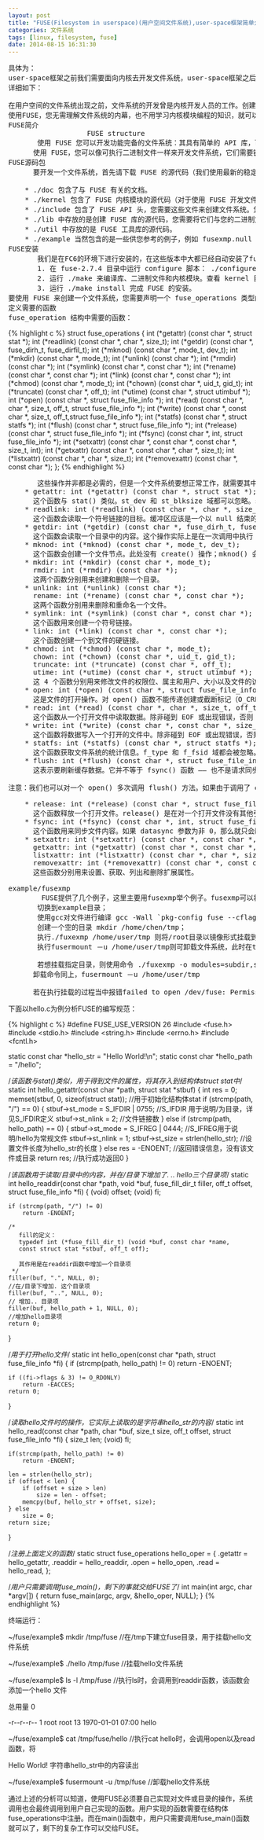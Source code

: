 ```yaml
---
layout: post
title: "FUSE(Filesystem in userspace)(用户空间文件系统),user-space框架简单介绍"
categories: 文件系统
tags: [linux, filesystem, fuse]
date: 2014-08-15 16:31:30
---
```


<pre>
具体为：
user-space框架之前我们需要面向内核去开发文件系统，user-space框架之后我们则直接面向文件系统进行开发，不需要了解内核的相关细节。
详细如下：

在用户空间的文件系统出现之前，文件系统的开发曾是内核开发人员的工作。创建文件系统需要了解内核编程和内核技术（例如 vfs）方面的知识。调试则需要 C 和 C++ 方面的专业技能。但是其他开发人员需要熟练地操作文件系统以添加个性化特性（例如添加历史记录或转发缓存）及对其改进。
使用FUSE，您无需理解文件系统的内幕，也不用学习内核模块编程的知识，就可以开发用户空间的文件系统框架。 
FUSE简介
                   FUSE structure
       使用 FUSE 您可以开发功能完备的文件系统：其具有简单的 API 库，可以被非特权用户访问，并可以安全的实施。更重要的是，FUSE 以往的表现充分证明了其稳定性。
      使用 FUSE，您可以像可执行二进制文件一样来开发文件系统，它们需要链接到 FUSE 库上 —— 换言之，这个文件系统框架并不需要您了解文件系统的内幕和内核模块编程的知识。
FUSE源码包
      要开发一个文件系统，首先请下载 FUSE 的源代码（我们使用最新的稳定版本2.7.4）并展开这个包：tar -zxvf fuse-2.7.4.tar.gz。这会创建一个 FUSE 目录，其中保存的是源代码。fuse-2.4 目录的内容如下：

    * ./doc 包含了与 FUSE 有关的文档。
    * ./kernel 包含了 FUSE 内核模块的源代码（对于使用 FUSE 开发文件系统来说，您当然不用懂得这些代码的机制）。
    * ./include 包含了 FUSE API 头，您需要这些文件来创建文件系统。您现在唯一需要的就是 fuse.h。
    * ./lib 中存放的是创建 FUSE 库的源代码，您需要将它们与您的二进制文件链接在一起来创建文件系统。
    * ./util 中存放的是 FUSE 工具库的源代码。
    * ./example 当然包含的是一些供您参考的例子，例如 fusexmp.null 和 hello 文件系统。
FUSE安装
       我们是在FC6的环境下进行安装的，在这些版本中大都已经自动安装了fuse，我们也可以下载最新的源码进行安装。
       1. 在 fuse-2.7.4 目录中运行 configure 脚本： ./configure --enable-kernel-module。这会创建所需要的 makefile 等内容。因为FC6中已有比较老的版本，增加命令--enable-kernel-module可以强制编译kernel module。
       2. 运行 ./make 来编译库、二进制文件和内核模块。查看 kernel 目录中的文件 ./kernel/fuse.ko —— 这是内核模块文件。还要查看 lib 目录中的 fuse.o、mount.o 和 helper.o。
       3. 运行 ./make install 完成 FUSE 的安装。
要使用 FUSE 来创建一个文件系统，您需要声明一个 fuse_operations 类型的结构变量，并将其传递给 fuse_main 函数。fuse_operations 结构中有一个指针，指向在执行适当操作时需要调用的函数。清单 1 给出了 fuse_operations 结构。
定义需要的函数
fuse_operation 结构中需要的函数：
</pre>

{% highlight c %}
struct fuse_operations {
    int (*getattr) (const char *, struct stat *);
    int (*readlink) (const char *, char *, size_t);
    int (*getdir) (const char *, fuse_dirh_t, fuse_dirfil_t);
    int (*mknod) (const char *, mode_t, dev_t);
    int (*mkdir) (const char *, mode_t);
    int (*unlink) (const char *);
    int (*rmdir) (const char *);
    int (*symlink) (const char *, const char *);
    int (*rename) (const char *, const char *);
    int (*link) (const char *, const char *);
    int (*chmod) (const char *, mode_t);
    int (*chown) (const char *, uid_t, gid_t);
    int (*truncate) (const char *, off_t);
    int (*utime) (const char *, struct utimbuf *);
    int (*open) (const char *, struct fuse_file_info *);
    int (*read) (const char *, char *, size_t, off_t, struct fuse_file_info *);
    int (*write) (const char *, const char *, size_t, off_t,struct fuse_file_info *);
    int (*statfs) (const char *, struct statfs *);
    int (*flush) (const char *, struct fuse_file_info *);
    int (*release) (const char *, struct fuse_file_info *);
    int (*fsync) (const char *, int, struct fuse_file_info *);
    int (*setxattr) (const char *, const char *, const char *, size_t, int);
    int (*getxattr) (const char *, const char *, char *, size_t);
    int (*listxattr) (const char *, char *, size_t);
    int (*removexattr) (const char *, const char *);
};
{% endhighlight %}

<pre>
       这些操作并非都是必需的，但是一个文件系统要想正常工作，就需要其中的很多函数。您可以实现一个具有特殊目的的 .flush、.release 或 .fsync 方法的功能完备的文件系统。
    * getattr: int (*getattr) (const char *, struct stat *);
      这个函数与 stat() 类似。st_dev 和 st_blksize 域都可以忽略。st_ino 域也会被忽略，除非在执行 mount 时指定了 use_ino 选项。
    * readlink: int (*readlink) (const char *, char *, size_t);
      这个函数会读取一个符号链接的目标。缓冲区应该是一个以 null 结束的字符串。缓冲区的大小参数包括这个 null 结束字符的空间。如果链接名太长，不能保存到缓冲区中，就应该被截断。成功时的返回值应该是 “0”。
    * getdir: int (*getdir) (const char *, fuse_dirh_t, fuse_dirfil_t);
      这个函数会读取一个目录中的内容。这个操作实际上是在一次调用中执行 opendir()、readdir()、...、closedir() 序列。对于每个目录项来说，都应该调用 filldir() 函数。
    * mknod: int (*mknod) (const char *, mode_t, dev_t);
      这个函数会创建一个文件节点。此处没有 create() 操作；mknod() 会在创建非目录、非符号链接的节点时调用。
    * mkdir: int (*mkdir) (const char *, mode_t);
      rmdir: int (*rmdir) (const char *);
      这两个函数分别用来创建和删除一个目录。
    * unlink: int (*unlink) (const char *);
      rename: int (*rename) (const char *, const char *);
      这两个函数分别用来删除和重命名一个文件。
    * symlink: int (*symlink) (const char *, const char *);
      这个函数用来创建一个符号链接。
    * link: int (*link) (const char *, const char *);
      这个函数创建一个到文件的硬链接。
    * chmod: int (*chmod) (const char *, mode_t);
      chown: int (*chown) (const char *, uid_t, gid_t);
      truncate: int (*truncate) (const char *, off_t);
      utime: int (*utime) (const char *, struct utimbuf *);
      这 4 个函数分别用来修改文件的权限位、属主和用户、大小以及文件的访问/修改时间。
    * open: int (*open) (const char *, struct fuse_file_info *);
      这是文件的打开操作。对 open() 函数不能传递创建或截断标记（O_CREAT、O_EXCL、O_TRUNC）。这个函数应该检查是否允许执行给定的标记的操作。另外，open() 也可能在 fuse_file_info 结构中返回任意的文件句柄，这会传递给所有的文件操作。
    * read: int (*read) (const char *, char *, size_t, off_t, struct fuse_file_info *);
      这个函数从一个打开文件中读取数据。除非碰到 EOF 或出现错误，否则 read() 应该返回所请求的字节数的数据；否则，其余数据都会被替换成 0。一个例外是在执行 mount 命令时指定了 direct_io 选项，在这种情况中 read() 系统调用的返回值会影响这个操作的返回值。
    * write: int (*write) (const char *, const char *, size_t, off_t, struct fuse_file_info *);
      这个函数将数据写入一个打开的文件中。除非碰到 EOF 或出现错误，否则 write() 应该返回所请求的字节数的数据。一个例外是在执行 mount 命令时指定了 direct_io 选项（这于 read() 操作的情况类似）。
    * statfs: int (*statfs) (const char *, struct statfs *);
      这个函数获取文件系统的统计信息。f_type 和 f_fsid 域都会被忽略。
    * flush: int (*flush) (const char *, struct fuse_file_info *);
      这表示要刷新缓存数据。它并不等于 fsync() 函数 —— 也不是请求同步脏数据。每次对一个文件描述符执行 close() 函数时，都会调用 flush()；因此如果文件系统希望在 close() 中返回写错误，并且这个文件已经缓存了脏数据，那么此处就是回写数据并返回错误的好地方。由于很多应用程序都会忽略 close() 错误，因此这通常用处不大。

注意：我们也可以对一个 open() 多次调用 flush() 方法。如果由于调用了 dup()、dup2() 或 fork() 而产生多个文件描述符指向一个打开文件的情况，就可能会需要这种用法。我们无法确定哪个 flush 操作是最后一次操作，因此每个 flush 都应该同等地对待。多个写刷新序列相当罕见，因此这并不是什么问题。

    * release: int (*release) (const char *, struct fuse_file_info *);
      这个函数释放一个打开文件。release() 是在对一个打开文件没有其他引用时调用的 —— 此时所有的文件描述符都会被关闭，所有的内存映射都会被取消。对于每个 open() 调用来说，都必须有一个使用完全相同标记和文件描述符的 release() 调用。对一个文件打开多次是可能的，在这种情况中只会考虑最后一次 release，然后就不能再对这个文件执行更多的读/写操作了。release 的返回值会被忽略。
    * fsync: int (*fsync) (const char *, int, struct fuse_file_info *);
      这个函数用来同步文件内容。如果 datasync 参数为非 0，那么就只会刷新用户数据，而不会刷新元数据。
    * setxattr: int (*setxattr) (const char *, const char *, const char *, size_t, int);
      getxattr: int (*getxattr) (const char *, const char *, char *, size_t);
      listxattr: int (*listxattr) (const char *, char *, size_t);
      removexattr: int (*removexattr) (const char *, const char *);
      这些函数分别用来设置、获取、列出和删除扩展属性。

example/fusexmp
        FUSE提供了几个例子，这里主要用fusexmp举个例子。fusexmp可以将根目录（默认）或者某一目录以镜像形式挂载到指定目录中。对镜像目录进行操作的同时也在对根目录或指定目录进行操作。 
       切换到example目录； 
       使用gcc对文件进行编译 gcc -Wall `pkg-config fuse --cflags --libs` fusexmp.c -o fusexmp；
       创建一个空的目录 mkdir /home/chen/tmp；
       执行./fuxexmp /home/user/tmp 则将/root目录以镜像形式挂载到用户的tmp目录下，使用ls命令可以看到目录中的文件和跟目录下的文件一样。
       执行fusermount －u /home/user/tmp则可卸载文件系统，此时在tmp目录下执行ls，得到结果为空。
       
       若想挂载指定目录，则使用命令 ./fuxexmp -o modules=subdir,subdir=/home/otheruser/，不能指定tmp目录及其父目录，会引起崩溃。
      卸载命令同上，fusermount －u /home/user/tmp 

      若在执行挂载的过程当中报错failed to open /dev/fuse: Permission denied 时，将用户添加fuse组即可正常使用。执行ls －l /dev/fuse 即可发现 /dev/fuse的所属用户与用户组为 root:fuse (。。。本人在root权限下make install)
</pre>

下面以hello.c为例分析FUSE的编写规范： 

{% highlight c %}
#define FUSE_USE_VERSION 26
#include <fuse.h>
#include <stdio.h>
#include <string.h>
#include <errno.h>
#include <fcntl.h>

static const char *hello_str = "Hello World!\n";
static const char *hello_path = "/hello";

/*该函数与stat()类似，用于得到文件的属性，将其存入到结构体struct stat中*/
static int hello_getattr(const char *path, struct stat *stbuf)
{
	int res = 0;
	memset(stbuf, 0, sizeof(struct stat)); //用于初始化结构体stat
	if (strcmp(path, "/") == 0) {
		stbuf->st_mode = S_IFDIR | 0755; //S_IFDIR 用于说明/为目录，详见S_IFDIR定义
		stbuf->st_nlink = 2; //文件链接数
	} else if (strcmp(path, hello_path) == 0) {
		stbuf->st_mode = S_IFREG | 0444; //S_IFREG用于说明/hello为常规文件
		stbuf->st_nlink = 1;
		stbuf->st_size = strlen(hello_str); //设置文件长度为hello_str的长度
	} else
		res = -ENOENT; //返回错误信息，没有该文件或目录
	return res; //执行成功返回0
}

/*该函数用于读取/目录中的内容，并在/目录下增加了. .. hello三个目录项*/
static int hello_readdir(const char *path, void *buf, fuse_fill_dir_t filler,
		off_t offset, struct fuse_file_info *fi)
{
	(void) offset;
	(void) fi;

	if (strcmp(path, "/") != 0)
		return -ENOENT;

	/*
	   fill的定义：
	   typedef int (*fuse_fill_dir_t) (void *buf, const char *name,
	   const struct stat *stbuf, off_t off);

	   其作用是在readdir函数中增加一个目录项
	 */
	filler(buf, ".", NULL, 0);
	//在/目录下增加. 这个目录项
	filler(buf, "..", NULL, 0);
	// 增加.. 目录项
	filler(buf, hello_path + 1, NULL, 0);
	//增加hello目录项
	return 0;
}

/*用于打开hello文件*/
static int hello_open(const char *path, struct fuse_file_info *fi)
{
	if (strcmp(path, hello_path) != 0)
		return -ENOENT;

	if ((fi->flags & 3) != O_RDONLY)
		return -EACCES;
	return 0;
}

/*读取hello文件时的操作，它实际上读取的是字符串hello_str的内容*/
static int hello_read(const char *path, char *buf, size_t size, off_t offset,
		struct fuse_file_info *fi)
{
	size_t len;
	(void) fi;

	if(strcmp(path, hello_path) != 0)
		return -ENOENT;

	len = strlen(hello_str);
	if (offset < len) {
		if (offset + size > len)
			size = len - offset;
		memcpy(buf, hello_str + offset, size);
	} else
		size = 0;
	return size;
}

/*注册上面定义的函数*/
static struct fuse_operations hello_oper = {
	.getattr = hello_getattr,
	.readdir = hello_readdir,
	.open = hello_open,
	.read = hello_read,
};

/*用户只需要调用fuse_main()，剩下的事就交给FUSE了*/
int main(int argc, char *argv[])
{
	return fuse_main(argc, argv, &hello_oper, NULL);
}
{% endhighlight %}

终端运行：

~/fuse/example$ mkdir /tmp/fuse //在/tmp下建立fuse目录，用于挂载hello文件系统

~/fuse/example$ ./hello /tmp/fuse //挂载hello文件系统

~/fuse/example$ ls -l /tmp/fuse //执行ls时，会调用到readdir函数，该函数会添加一个hello 文件

总用量 0

-r--r--r-- 1 root root 13 1970-01-01 07:00 hello

~/fuse/example$ cat /tmp/fuse/hello //执行cat hello时，会调用open以及read函数，将

Hello World! 字符串hello_str中的内容读出

~/fuse/example$ fusermount -u /tmp/fuse //卸载hello文件系统

通过上述的分析可以知道，使用FUSE必须要自己实现对文件或目录的操作，系统调用也会最终调用到用户自己实现的函数。用户实现的函数需要在结构体fuse_operations中注册。而在main()函数中，用户只需要调用fuse_main()函数就可以了，剩下的复杂工作可以交给FUSE。
